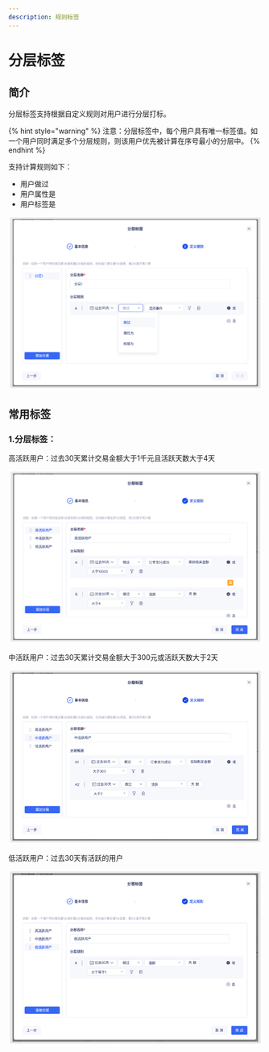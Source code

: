 ```yaml
---
description: 规则标签
---
```


# 分层标签

## 简介

分层标签支持根据自定义规则对用户进行分层打标。

{% hint style="warning" %}
注意：分层标签中，每个用户具有唯一标签值。如一个用户同时满足多个分层规则，则该用户优先被计算在序号最小的分层中。
{% endhint %}

支持计算规则如下：

* 用户做过
* 用户属性是
* 用户标签是

![](../../../../../../.gitbook/assets/image%20%28557%29.png)

## 常用标签

### 1.分层标签：

高活跃用户：过去30天累计交易金额大于1千元且活跃天数大于4天

![](../../../../../../.gitbook/assets/image%20%28548%29.png)

中活跃用户：过去30天累计交易金额大于300元或活跃天数大于2天

![](../../../../../../.gitbook/assets/image%20%28554%29.png)

低活跃用户：过去30天有活跃的用户

![](../../../../../../.gitbook/assets/image%20%28551%29.png)

